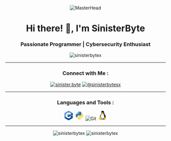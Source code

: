 <!-- Embedding the image within the content -->
<p align="center">
  <img src="https://i.pinimg.com/originals/eb/50/87/eb50875a68b04b0480fa929af2c7547c.gif" alt="MasterHead" />
</p>

<!-- Header -->
<h1 align="center">Hi there! 👋, I'm SinisterByte</h1>
<h3 align="center">Passionate Programmer | Cybersecurity Enthusiast</h3>

<!-- Viewers -->
<p align="center">
  <img src="https://komarev.com/ghpvc/?username=sinisterbytex&label=Profile%20views&color=0e75b6&style=flat" alt="sinisterbytex" />
</p>

---

<!-- Connect with Me -->
<h3 align="center">Connect with Me :</h3>
<p align="center"> 
  <a href="https://instagram.com/sinister.byte" target="_blank"><img src="https://raw.githubusercontent.com/rahuldkjain/github-profile-readme-generator/master/src/images/icons/Social/instagram.svg" alt="sinister.byte" height="30" width="40" /></a>
  <a href="https://www.youtube.com/@sinisterbytesx" target="_blank"><img src="https://raw.githubusercontent.com/rahuldkjain/github-profile-readme-generator/master/src/images/icons/Social/youtube.svg" alt="@sinisterbytesx" height="30" width="40" /></a>
</p>

---

<!-- Languages and Tools -->
<h3 align="center">Languages and Tools :</h3>
<p align="center"> 
  <img src="https://raw.githubusercontent.com/devicons/devicon/master/icons/cplusplus/cplusplus-original.svg" alt="C++" width="30" height="30"/>
  <img src="https://raw.githubusercontent.com/devicons/devicon/master/icons/python/python-original.svg" alt="Python" width="30" height="30"/>
  <img src="https://www.vectorlogo.zone/logos/git-scm/git-scm-icon.svg" alt="Git" width="30" height="30"/>
  <img src="https://raw.githubusercontent.com/devicons/devicon/master/icons/linux/linux-original.svg" alt="Linux" width="30" height="30"/>
  <!-- Add more languages and tools here -->
</p>

---

<!-- GitHub Stats and Streak Stats -->
<p align="center">
  <img src="https://github-readme-stats.vercel.app/api?username=sinisterbytex&show_icons=true&locale=en&theme=dark" alt="sinisterbytex" />
  <img src="https://github-readme-streak-stats.herokuapp.com/?user=sinisterbytex&theme=dark" alt="sinisterbytex" />
</p>
